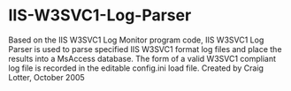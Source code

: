 IIS-W3SVC1-Log-Parser
=====================

Based on the IIS W3SVC1 Log Monitor program code, IIS W3SVC1 Log Parser is used to parse specified IIS W3SVC1 format log files and place the results into a MsAccess database. The form of a valid W3SVC1 compliant log file is recorded in the editable config.ini load file. Created by Craig Lotter, October 2005

